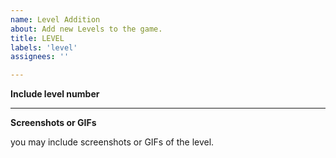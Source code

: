 ```yaml
---
name: Level Addition
about: Add new Levels to the game.
title: LEVEL
labels: 'level'
assignees: ''

---
```


**Include level number**

---

**Screenshots or GIFs**

you may include screenshots or GIFs of the level.
